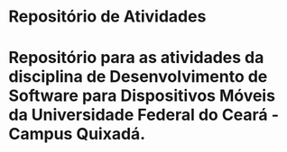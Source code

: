 <h1>Repositório de Atividades<h1/>
<p>
  Repositório para as atividades da disciplina de Desenvolvimento de Software para Dispositivos Móveis da Universidade Federal do Ceará - Campus Quixadá.  
<p/>
